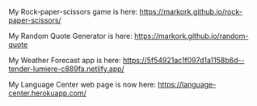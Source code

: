 My Rock-paper-scissors game is here: https://markork.github.io/rock-paper-scissors/

My Random Quote Generator is here: https://markork.github.io/random-quote

My Weather Forecast app is here: https://5f54921ac1f097d1a1158b6d--tender-lumiere-c889fa.netlify.app/

My Language Center web page is now here: https://language-center.herokuapp.com/ 
